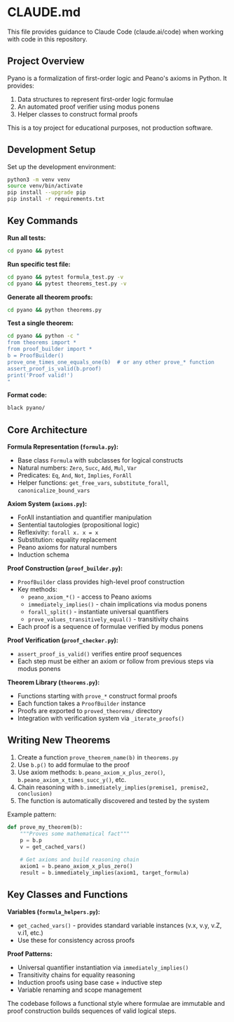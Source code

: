 # CLAUDE.md

This file provides guidance to Claude Code (claude.ai/code) when working with code in this repository.

## Project Overview

Pyano is a formalization of first-order logic and Peano's axioms in Python. It provides:
1. Data structures to represent first-order logic formulae
2. An automated proof verifier using modus ponens
3. Helper classes to construct formal proofs

This is a toy project for educational purposes, not production software.

## Development Setup

Set up the development environment:
```bash
python3 -m venv venv
source venv/bin/activate
pip install --upgrade pip
pip install -r requirements.txt
```

## Key Commands

**Run all tests:**
```bash
cd pyano && pytest
```

**Run specific test file:**
```bash
cd pyano && pytest formula_test.py -v
cd pyano && pytest theorems_test.py -v
```

**Generate all theorem proofs:**
```bash
cd pyano && python theorems.py
```

**Test a single theorem:**
```bash
cd pyano && python -c "
from theorems import *
from proof_builder import *
b = ProofBuilder()
prove_one_times_one_equals_one(b)  # or any other prove_* function
assert_proof_is_valid(b.proof)
print('Proof valid!')
"
```

**Format code:**
```bash
black pyano/
```

## Core Architecture

**Formula Representation (`formula.py`):**
- Base class `Formula` with subclasses for logical constructs
- Natural numbers: `Zero`, `Succ`, `Add`, `Mul`, `Var`
- Predicates: `Eq`, `And`, `Not`, `Implies`, `ForAll`
- Helper functions: `get_free_vars`, `substitute_forall`, `canonicalize_bound_vars`

**Axiom System (`axioms.py`):**
- ForAll instantiation and quantifier manipulation
- Sentential tautologies (propositional logic)
- Reflexivity: `forall x. x = x`
- Substitution: equality replacement
- Peano axioms for natural numbers
- Induction schema

**Proof Construction (`proof_builder.py`):**
- `ProofBuilder` class provides high-level proof construction
- Key methods:
  - `peano_axiom_*()` - access to Peano axioms
  - `immediately_implies()` - chain implications via modus ponens
  - `forall_split()` - instantiate universal quantifiers
  - `prove_values_transitively_equal()` - transitivity chains
- Each proof is a sequence of formulae verified by modus ponens

**Proof Verification (`proof_checker.py`):**
- `assert_proof_is_valid()` verifies entire proof sequences
- Each step must be either an axiom or follow from previous steps via modus ponens

**Theorem Library (`theorems.py`):**
- Functions starting with `prove_*` construct formal proofs
- Each function takes a `ProofBuilder` instance
- Proofs are exported to `proved_theorems/` directory
- Integration with verification system via `_iterate_proofs()`

## Writing New Theorems

1. Create a function `prove_theorem_name(b)` in `theorems.py`
2. Use `b.p()` to add formulae to the proof
3. Use axiom methods: `b.peano_axiom_x_plus_zero()`, `b.peano_axiom_x_times_succ_y()`, etc.
4. Chain reasoning with `b.immediately_implies(premise1, premise2, conclusion)`
5. The function is automatically discovered and tested by the system

Example pattern:
```python
def prove_my_theorem(b):
    """Proves some mathematical fact"""
    p = b.p
    v = get_cached_vars()
    
    # Get axioms and build reasoning chain
    axiom1 = b.peano_axiom_x_plus_zero()
    result = b.immediately_implies(axiom1, target_formula)
```

## Key Classes and Functions

**Variables (`formula_helpers.py`):**
- `get_cached_vars()` - provides standard variable instances (v.x, v.y, v.Z, v.i1, etc.)
- Use these for consistency across proofs

**Proof Patterns:**
- Universal quantifier instantiation via `immediately_implies()`
- Transitivity chains for equality reasoning
- Induction proofs using base case + inductive step
- Variable renaming and scope management

The codebase follows a functional style where formulae are immutable and proof construction builds sequences of valid logical steps.